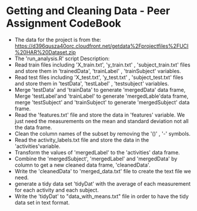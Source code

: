 Getting and Cleaning Data - Peer Assignment CodeBook
=================================================
    
* The data for the project is from the: 
https://d396qusza40orc.cloudfront.net/getdata%2Fprojectfiles%2FUCI%20HAR%20Dataset.zip  
* The 'run_analysis.R' script Description: 
 * Read train files including 'X_train.txt', 'y_train.txt' , 'subject_train.txt' files and store them in 'trainedData', 'trainLabel' , 'trainSubject' variables.       
 * Read test files including 'X_test.txt', 'y_test.txt' , 'subject_test.txt' files and store them in 'testData', 'testLabel' , 'testsubject' variables.  
 * Merge 'testData' and 'trainData' to generate 'mergedData' data frame, Merge 'testLabel'and 'trainLabel' to generate
 'mergedLable'data frame, merge 'testSubject' and  'trainSubject' to generate 'mergedSubject' data frame.  
 * Read the 'features.txt' file and store the data in  'features' variable.
 We just need the measurements on the mean and standard deviation not all the data frame.
 * Clean the column names of the subset by removing  the '()' , '-' symbols.   
 * Read the activity_labels.txt file and store the data in the 'activities'variable.  
 * Transform the values of 'mergedLabel' to the 'activities' data frame.  
 * Combine the 'mergedSubject', 'mergedLabel' and 'mergedData' by column to get a new cleaned  data frame, 'cleanedData'. 
 * Write the 'cleanedData' to 'merged_data.txt' file to create the text file we need.  
 * generate a tidy data set 'tidyDat' with the average of each measurement for each activity and each subject. 
 * Write the 'tidyDat' to "data_with_means.txt" file in order to have the tidy data set in text format. 
 
